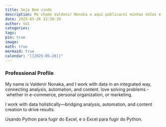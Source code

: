 ```yaml
---
title: Seja Bem vindo
description: Me chamo Valdenir Nonaka e aqui publicarei minhas notas e estudos. Além de diversos recursos e materiais focados em TI e Data Science.
date: 2025-05-26 12:50:39
author: Val
categories: 
tags: 
pin: true
image: 
math: true
mermaid: true
calendar: "[[2025-05-26]]"
---
```

### Professional Profile

My name is Valdenir Nonaka, and I work with data in an integrated way, connecting analysis, automation, and content. love solving problems - whether in e-commerce, personal organization, or marketing.

I work with data holistically—bridging analysis, automation, and content creation to drive results.

Usando Python para fugir do Excel, e o Excel para fugir do Python.
